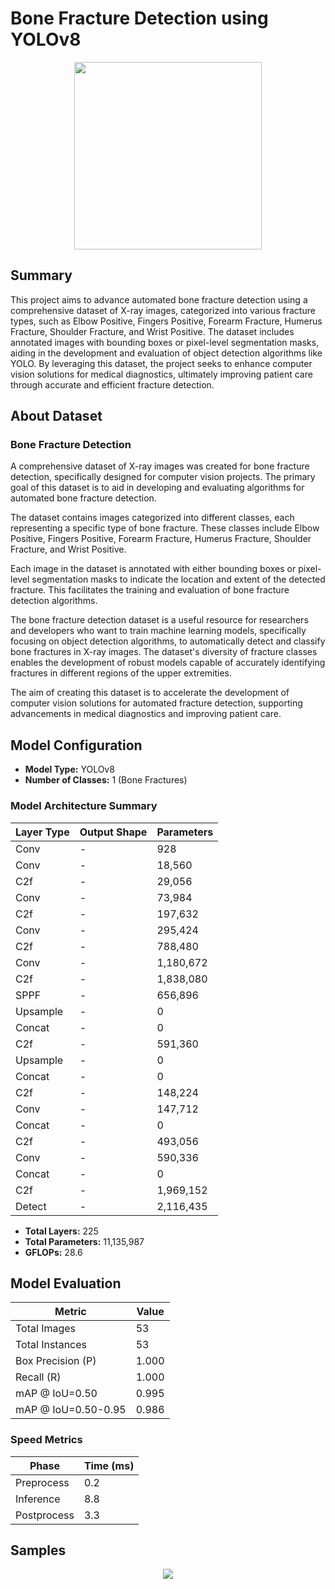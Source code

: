 # Bone Fracture Detection using YOLOv8

<p align="center">
  <img src="https://github.com/user-attachments/assets/2ecc0c38-d0b5-4dd5-9a7c-a5bb3713c7e8" height="300"/>
</p>

## Summary
This project aims to advance automated bone fracture detection using a comprehensive dataset of X-ray images, categorized into various fracture types, such as Elbow Positive, Fingers Positive, Forearm Fracture, Humerus Fracture, Shoulder Fracture, and Wrist Positive. The dataset includes annotated images with bounding boxes or pixel-level segmentation masks, aiding in the development and evaluation of object detection algorithms like YOLO. By leveraging this dataset, the project seeks to enhance computer vision solutions for medical diagnostics, ultimately improving patient care through accurate and efficient fracture detection.

## About Dataset
### Bone Fracture Detection
A comprehensive dataset of X-ray images was created for bone fracture detection, specifically designed for computer vision projects. The primary goal of this dataset is to aid in developing and evaluating algorithms for automated bone fracture detection.

The dataset contains images categorized into different classes, each representing a specific type of bone fracture. These classes include Elbow Positive, Fingers Positive, Forearm Fracture, Humerus Fracture, Shoulder Fracture, and Wrist Positive.

Each image in the dataset is annotated with either bounding boxes or pixel-level segmentation masks to indicate the location and extent of the detected fracture. This facilitates the training and evaluation of bone fracture detection algorithms.

The bone fracture detection dataset is a useful resource for researchers and developers who want to train machine learning models, specifically focusing on object detection algorithms, to automatically detect and classify bone fractures in X-ray images. The dataset's diversity of fracture classes enables the development of robust models capable of accurately identifying fractures in different regions of the upper extremities.

The aim of creating this dataset is to accelerate the development of computer vision solutions for automated fracture detection, supporting advancements in medical diagnostics and improving patient care.

## Model Configuration
- **Model Type:** YOLOv8
- **Number of Classes:** 1 (Bone Fractures)

### Model Architecture Summary
| Layer Type                           | Output Shape  | Parameters |
|--------------------------------------|---------------|------------|
| Conv                                 | -             | 928        |
| Conv                                 | -             | 18,560     |
| C2f                                  | -             | 29,056     |
| Conv                                 | -             | 73,984     |
| C2f                                  | -             | 197,632    |
| Conv                                 | -             | 295,424    |
| C2f                                  | -             | 788,480    |
| Conv                                 | -             | 1,180,672  |
| C2f                                  | -             | 1,838,080  |
| SPPF                                 | -             | 656,896    |
| Upsample                             | -             | 0          |
| Concat                               | -             | 0          |
| C2f                                  | -             | 591,360    |
| Upsample                             | -             | 0          |
| Concat                               | -             | 0          |
| C2f                                  | -             | 148,224    |
| Conv                                 | -             | 147,712    |
| Concat                               | -             | 0          |
| C2f                                  | -             | 493,056    |
| Conv                                 | -             | 590,336    |
| Concat                               | -             | 0          |
| C2f                                  | -             | 1,969,152  |
| Detect                               | -             | 2,116,435  |

- **Total Layers:** 225
- **Total Parameters:** 11,135,987
- **GFLOPs:** 28.6

## Model Evaluation

| Metric                          | Value   |
|---------------------------------|---------|
| Total Images                    | 53      |
| Total Instances                 | 53      |
| Box Precision (P)              | 1.000   |
| Recall (R)                     | 1.000   |
| mAP @ IoU=0.50                 | 0.995   |
| mAP @ IoU=0.50-0.95            | 0.986   |

### Speed Metrics

| Phase           | Time (ms) |
|-----------------|-----------|
| Preprocess      | 0.2       |
| Inference       | 8.8       |
| Postprocess     | 3.3       |

## Samples 
<p align="center">
  <img src="https://github.com/user-attachments/assets/0ebff5a1-e404-44c8-8619-a02d5a2fc9cd"/>
</p>

